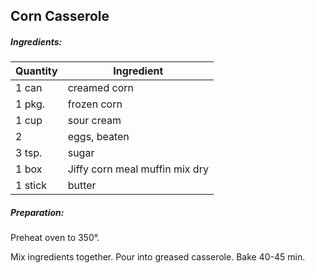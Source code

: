 

## Corn Casserole

##### Ingredients:
| Quantity       |    Ingredient|
|----------------| -------------------------------------|
 | 1 can          | creamed corn|
 | 1 pkg.         | frozen corn|
 | 1 cup          | sour cream|
 | 2              | eggs, beaten|
 | 3 tsp.         | sugar|
 | 1 box          | Jiffy corn meal muffin mix dry|
 | 1 stick        | butter|

##### Preparation:
Preheat oven to 350&deg;.

Mix ingredients together.  Pour into greased casserole.  Bake 40-45 min.
